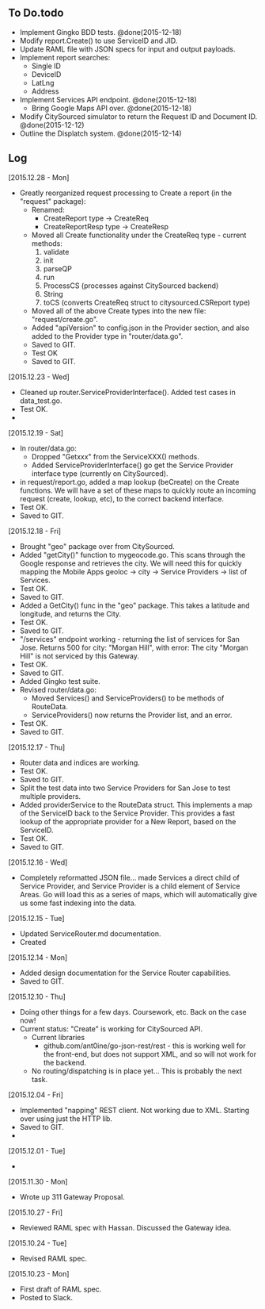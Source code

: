 ## To Do.todo

* Implement Gingko BDD tests. @done(2015-12-18)
* Modify report.Create() to use ServiceID and JID.
* Update RAML file with JSON specs for input and output payloads.
* Implement report searches:
	* Single ID
	* DeviceID
	* LatLng
	* Address
* Implement Services API endpoint. @done(2015-12-18)
	* Bring Google Maps API over. @done(2015-12-18)
* Modify CitySourced simulator to return the Request ID and Document ID. @done(2015-12-12)
* Outline the Displatch system. @done(2015-12-14)

## Log

[2015.12.28 - Mon]

* Greatly reorganized request processing to Create a report (in the "request" package):
	* Renamed:
		* CreateReport type -> CreateReq
		* CreateReportResp type -> CreateResp
	* Moved all Create functionality under the CreateReq type - current methods:
		1. validate
		2. init
		3. parseQP
		4. run
		5. ProcessCS (processes against CitySourced backend)
		6. String
		7. toCS (converts CreateReq struct to citysourced.CSReport type)
	* Moved all of the above Create types into the new file: "request/create.go".
	* Added "apiVersion" to config.json in the Provider section, and also added to the Provider type in "router/data.go".
	* Saved to GIT.
	* Test OK
	* Saved to GIT.

[2015.12.23 - Wed]

* Cleaned up router.ServiceProviderInterface().  Added test cases in data_test.go.
* Test OK.
* 

[2015.12.19 - Sat]

* In router/data.go:
	* Dropped "Getxxx" from the ServiceXXX() methods.
	* Added ServiceProviderInterface() go get the Service Provider interface type (currently on CitySourced).  
* in request/report.go, added a map lookup (beCreate) on the Create functions.  We will have a set of these maps to quickly route an incoming request (create, lookup, etc), to the correct backend interface.
* Test OK.
* Saved to GIT.

[2015.12.18 - Fri]

* Brought "geo" package over from CitySourced.
* Added "getCity()" function to mygeocode.go.  This scans through the Google response and retrieves the city.  We will need this for quickly mapping the Mobile Apps geoloc -> city -> Service Providers -> list of Services.
* Test OK.
* Saved to GIT.
* Added a GetCity() func in the "geo" package.  This takes a latitude and longitude, and returns the City.
* Test OK.
* Saved to GIT.
* "/services" endpoint working - returning the list of services for San Jose.  Returns 500 for city: "Morgan Hill", with error: The city "Morgan Hill" is not serviced by this Gateway.
* Test OK.
* Saved to GIT.
* Added Gingko test suite.
* Revised router/data.go:
	* Moved Services() and ServiceProviders() to be methods of RouteData.
	* ServiceProviders() now returns the Provider list, and an error.
* Test OK.
* Saved to GIT.


[2015.12.17 - Thu]

* Router data and indices are working.
* Test OK.
* Saved to GIT.
* Split the test data into two Service Providers for San Jose to test multiple providers.  
* Added providerService to the RouteData struct.  This implements a map of the ServiceID back to the Service Provider.  This provides a fast lookup of the appropriate provider for a New Report, based on the ServiceID.
* Test OK.
* Saved to GIT.

[2015.12.16 - Wed]

* Completely reformatted JSON file... made Services a direct child of Service Provider, and Service Provider is a child element of Service Areas.  Go will load this as a series of maps, which will automatically give us some fast indexing into the data.

[2015.12.15 - Tue]

* Updated ServiceRouter.md documentation.
* Created 

[2015.12.14 - Mon]

* Added design documentation for the Service Router capabilities.  
* Saved to GIT.

[2015.12.10 - Thu]

* Doing other things for a few days.  Coursework, etc.  Back on the case now!
* Current status: "Create" is working for CitySourced API. 
	* Current libraries
		* github.com/ant0ine/go-json-rest/rest - this is working well for the front-end, but does not support XML, and so will not work for the backend.
	* No routing/dispatching is in place yet...  This is probably the next task.

[2015.12.04 - Fri]

* Implemented "napping" REST client.  Not working due to XML.  Starting over using just the HTTP lib.
* Saved to GIT.
* 

[2015.12.01 - Tue]

* 

[2015.11.30 - Mon]

* Wrote up 311 Gateway Proposal.

[2015.10.27 - Fri]

* Reviewed RAML spec with Hassan.  Discussed the Gateway idea.

[2015.10.24 - Tue]

* Revised RAML spec.

[2015.10.23 - Mon]

* First draft of RAML spec.
* Posted to Slack.
